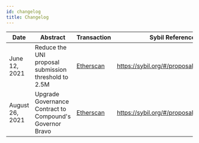 ```yaml
---
id: changelog
title: Changelog
---
```


| Date            | Abstract                                                 | Transaction                                                                                             | Sybil Reference                         |
| --------------- | -------------------------------------------------------- | ------------------------------------------------------------------------------------------------------- | --------------------------------------- |
| June 12, 2021   | Reduce the UNI proposal submission threshold to 2.5M     | [Etherscan](https://etherscan.io/tx/0xacda6ebe63dfc2b34a8b3e3f6297a424e4cf25cd68add6613f902099bd7432e4) | https://sybil.org/#/proposals/uniswap/4 |
| August 26, 2021 | Upgrade Governance Contract to Compound's Governor Bravo | [Etherscan](https://etherscan.io/tx/0x505870232ebd6cefd2a59c760924664212f72759e58fd2df82d61b67ffe0dd75) | https://sybil.org/#/proposals/uniswap/8 |
